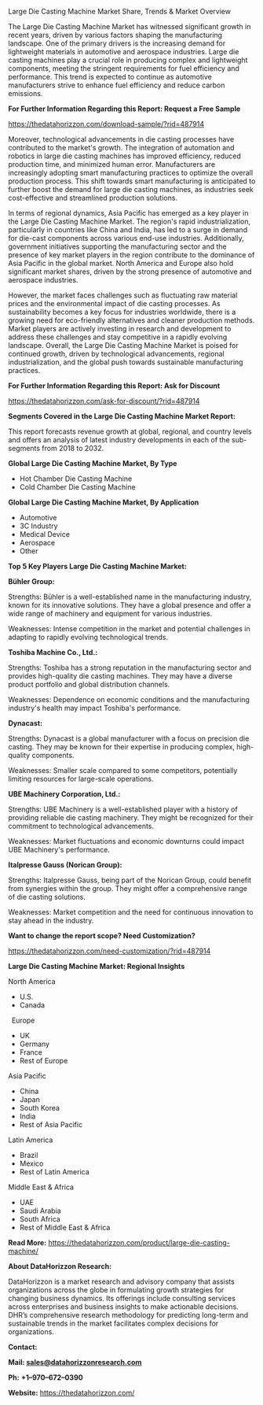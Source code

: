 ﻿Large Die Casting Machine Market Share, Trends & Market Overview

The Large Die Casting Machine Market has witnessed significant growth in recent years, driven by various factors shaping the manufacturing landscape. One of the primary drivers is the increasing demand for lightweight materials in automotive and aerospace industries. Large die casting machines play a crucial role in producing complex and lightweight components, meeting the stringent requirements for fuel efficiency and performance. This trend is expected to continue as automotive manufacturers strive to enhance fuel efficiency and reduce carbon emissions.

**For Further Information Regarding this Report: Request a Free Sample**	

<https://thedatahorizzon.com/download-sample/?rid=487914>

Moreover, technological advancements in die casting processes have contributed to the market's growth. The integration of automation and robotics in large die casting machines has improved efficiency, reduced production time, and minimized human error. Manufacturers are increasingly adopting smart manufacturing practices to optimize the overall production process. This shift towards smart manufacturing is anticipated to further boost the demand for large die casting machines, as industries seek cost-effective and streamlined production solutions.

In terms of regional dynamics, Asia Pacific has emerged as a key player in the Large Die Casting Machine Market. The region's rapid industrialization, particularly in countries like China and India, has led to a surge in demand for die-cast components across various end-use industries. Additionally, government initiatives supporting the manufacturing sector and the presence of key market players in the region contribute to the dominance of Asia Pacific in the global market. North America and Europe also hold significant market shares, driven by the strong presence of automotive and aerospace industries.

However, the market faces challenges such as fluctuating raw material prices and the environmental impact of die casting processes. As sustainability becomes a key focus for industries worldwide, there is a growing need for eco-friendly alternatives and cleaner production methods. Market players are actively investing in research and development to address these challenges and stay competitive in a rapidly evolving landscape. Overall, the Large Die Casting Machine Market is poised for continued growth, driven by technological advancements, regional industrialization, and the global push towards sustainable manufacturing practices.

**For Further Information Regarding this Report: Ask for Discount**	

<https://thedatahorizzon.com/ask-for-discount/?rid=487914>

**Segments Covered in the Large Die Casting Machine Market Report:**

This report forecasts revenue growth at global, regional, and country levels and offers an analysis of latest industry developments in each of the sub-segments from 2018 to 2032.

**Global Large Die Casting Machine Market, By Type**

- Hot Chamber Die Casting Machine
- Cold Chamber Die Casting Machine

**Global Large Die Casting Machine Market, By Application**

- Automotive
- 3C Industry
- Medical Device
- Aerospace
- Other

**Top 5 Key Players Large Die Casting Machine Market:**

**Bühler Group:**

Strengths: Bühler is a well-established name in the manufacturing industry, known for its innovative solutions. They have a global presence and offer a wide range of machinery and equipment for various industries.

Weaknesses: Intense competition in the market and potential challenges in adapting to rapidly evolving technological trends.

**Toshiba Machine Co., Ltd.:**

Strengths: Toshiba has a strong reputation in the manufacturing sector and provides high-quality die casting machines. They may have a diverse product portfolio and global distribution channels.

Weaknesses: Dependence on economic conditions and the manufacturing industry's health may impact Toshiba's performance.

**Dynacast:**

Strengths: Dynacast is a global manufacturer with a focus on precision die casting. They may be known for their expertise in producing complex, high-quality components.

Weaknesses: Smaller scale compared to some competitors, potentially limiting resources for large-scale operations.

**UBE Machinery Corporation, Ltd.:**

Strengths: UBE Machinery is a well-established player with a history of providing reliable die casting machinery. They might be recognized for their commitment to technological advancements.

Weaknesses: Market fluctuations and economic downturns could impact UBE Machinery's performance.

**Italpresse Gauss (Norican Group):**

Strengths: Italpresse Gauss, being part of the Norican Group, could benefit from synergies within the group. They might offer a comprehensive range of die casting solutions.

Weaknesses: Market competition and the need for continuous innovation to stay ahead in the industry.

**Want to change the report scope? Need Customization?**

<https://thedatahorizzon.com/need-customization/?rid=487914>

**Large Die Casting Machine Market: Regional Insights**

North America

- U.S.
- Canada

` `Europe

- UK
- Germany
- France
- Rest of Europe

Asia Pacific	

- China
- Japan
- South Korea
- India
- Rest of Asia Pacific

Latin America

- Brazil
- Mexico
- Rest of Latin America

Middle East & Africa

- UAE
- Saudi Arabia
- South Africa
- Rest of Middle East & Africa

**Read More:** <https://thedatahorizzon.com/product/large-die-casting-machine/>

**About DataHorizzon Research:**

DataHorizzon is a market research and advisory company that assists organizations across the globe in formulating growth strategies for changing business dynamics. Its offerings include consulting services across enterprises and business insights to make actionable decisions. DHR’s comprehensive research methodology for predicting long-term and sustainable trends in the market facilitates complex decisions for organizations.

**Contact:**

**Mail: <sales@datahorizzonresearch.com>**

**Ph:** **+1–970–672–0390**

**Website:** <https://thedatahorizzon.com/>


